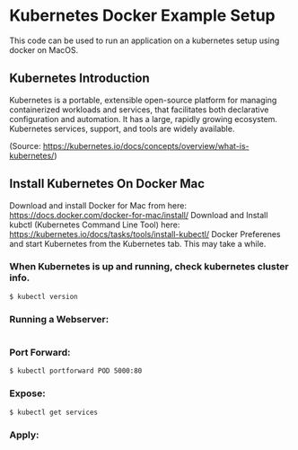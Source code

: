 # Kubernetes Docker Example Setup
This code can be used to run an application on a kubernetes setup using docker on MacOS.

## Kubernetes Introduction
Kubernetes is a portable, extensible open-source platform for managing containerized workloads and services, that facilitates both declarative configuration and automation. It has a large, rapidly growing ecosystem. Kubernetes services, support, and tools are widely available.

(Source: https://kubernetes.io/docs/concepts/overview/what-is-kubernetes/)

## Install Kubernetes On Docker Mac
Download and install Docker for Mac from here: https://docs.docker.com/docker-for-mac/install/
Download and Install kubctl (Kubernetes Command Line Tool) here: https://kubernetes.io/docs/tasks/tools/install-kubectl/
Docker Preferenes and start Kubernetes from the Kubernetes tab. This may take a while.

### When Kubernetes is up and running, check kubernetes cluster info.

``` $ kubectl cluster-info
$ kubectl version
```

### Running a Webserver:
``` $ kubectl run —-image=nginx webserver-yourname
```
### Port Forward:
``` $ kubectl get pods
$ kubectl portforward POD 5000:80
```
### Expose:
``` $ kubectl expose deploy/kubernetes-node --type=NodePort
$ kubectl get services
```
### Apply:
``` $ kubectl apply -f deployment.yaml
```

